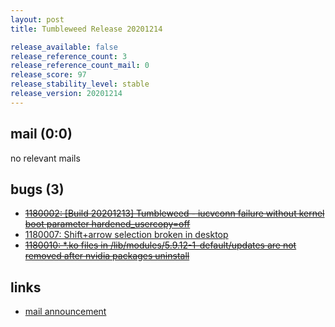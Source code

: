 ```yaml
---
layout: post
title: Tumbleweed Release 20201214

release_available: false
release_reference_count: 3
release_reference_count_mail: 0
release_score: 97
release_stability_level: stable
release_version: 20201214
---
```


## mail (0:0)

no relevant mails

## bugs (3)

<!--more-->

- ~~[1180002: \[Build 20201213\] Tumbleweed - iucvconn failure without kernel boot parameter hardened_usercopy=off](https://bugzilla.opensuse.org/show_bug.cgi?id=1180002)~~
- [1180007: Shift+arrow selection broken in desktop](https://bugzilla.opensuse.org/show_bug.cgi?id=1180007)
- ~~[1180010: *.ko files in /lib/modules/5.9.12-1-default/updates are not removed after nvidia packages uninstall](https://bugzilla.opensuse.org/show_bug.cgi?id=1180010)~~



## links

- [mail announcement](https://github.com/boombatower/tumbleweed-review/issues/10)
